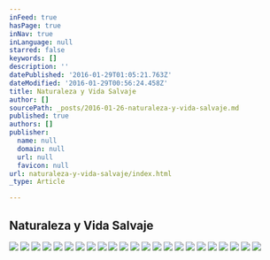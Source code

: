 ```yaml
---
inFeed: true
hasPage: true
inNav: true
inLanguage: null
starred: false
keywords: []
description: ''
datePublished: '2016-01-29T01:05:21.763Z'
dateModified: '2016-01-29T00:56:24.458Z'
title: Naturaleza y Vida Salvaje
author: []
sourcePath: _posts/2016-01-26-naturaleza-y-vida-salvaje.md
published: true
authors: []
publisher:
  name: null
  domain: null
  url: null
  favicon: null
url: naturaleza-y-vida-salvaje/index.html
_type: Article

---
```

## Naturaleza y Vida Salvaje
![](https://s3-us-west-2.amazonaws.com/the-grid-img/p/d99630834cf88a752d941b50faae2116cf1471ab.jpg)
![](https://s3-us-west-2.amazonaws.com/the-grid-img/p/b0d8a857b49ccad71ffa40af2e7cd2d8cd303f79.jpg)
![](https://s3-us-west-2.amazonaws.com/the-grid-img/p/98dec1db4b80a6a41d188025b1b879c240743963.jpg)
![](https://s3-us-west-2.amazonaws.com/the-grid-img/p/b558b65b09adaf6a8865d78464ef89ac166652bc.jpg)
![](https://s3-us-west-2.amazonaws.com/the-grid-img/p/1b48ebc25bd6ccfd484c82ec5184e40a35175802.jpg)
![](https://s3-us-west-2.amazonaws.com/the-grid-img/p/1063e3f252f72c072daa34fc8ddd1aadb6284283.jpg)
![](https://s3-us-west-2.amazonaws.com/the-grid-img/p/e993eace6b87ea3d62b15ac997c87db0cb1e0c4d.jpg)
![](https://s3-us-west-2.amazonaws.com/the-grid-img/p/a22c63c816432552f7a90aa96d6ef0fa162812ef.jpg)
![](https://s3-us-west-2.amazonaws.com/the-grid-img/p/0746dedac15a424f1226478ffdb57937882e337c.jpg)
![](https://s3-us-west-2.amazonaws.com/the-grid-img/p/cd810b8942c91fc44f8666c39e703ec34c305c86.jpg)
![](https://s3-us-west-2.amazonaws.com/the-grid-img/p/1ffba821eedc4693f5486c44fef031d71c9149f7.jpg)
![](https://s3-us-west-2.amazonaws.com/the-grid-img/p/166019c31513258e9b9c44cb1cc68b8edb35017c.jpg)
![](https://s3-us-west-2.amazonaws.com/the-grid-img/p/09b3420949fbe16417cec096935724d01de7a9c1.jpg)
![](https://s3-us-west-2.amazonaws.com/the-grid-img/p/32b992bef3f5a59a5e778a6e28c1f24769ed9579.jpg)
![](https://s3-us-west-2.amazonaws.com/the-grid-img/p/1bce4b2a855c030d6643ab83c3a8b4f0f950612c.jpg)
![](https://s3-us-west-2.amazonaws.com/the-grid-img/p/0b93690cc2445866206c879a16d1b439d97c359d.jpg)
![](https://s3-us-west-2.amazonaws.com/the-grid-img/p/e1aeb4f7feff4731815d1383fab28c3540354576.jpg)
![](https://s3-us-west-2.amazonaws.com/the-grid-img/p/fb8fef0b2305e8b8108eccbf817b59c7ea4cc2c2.jpg)
![](https://s3-us-west-2.amazonaws.com/the-grid-img/p/9dc1aa0d916e6a075991f7d6d2326e8ac0ca25d7.jpg)
![](https://s3-us-west-2.amazonaws.com/the-grid-img/p/db17e4c76c8c93687aefd73ea0a5e4887b1e787b.jpg)
![](https://s3-us-west-2.amazonaws.com/the-grid-img/p/d899a9be149a1ab46c3802f3a0b12bace4269a5d.jpg)
![](https://s3-us-west-2.amazonaws.com/the-grid-img/p/87a4c73ea5671d34a2f372af000e114f8bf2608b.jpg)
![](https://s3-us-west-2.amazonaws.com/the-grid-img/p/33d0eb1218d4dfa66a5821c41aa448afa0d925aa.jpg)